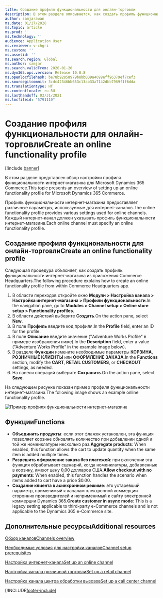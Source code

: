 ```yaml
---
title: Создание профиля функциональности для онлайн-торговли
description: В этом разделе описывается, как создать профиль функциональности интернет-магазина в Microsoft Dynamics 365 Commerce.
author: samjarawan
ms.date: 01/27/2020
ms.topic: article
ms.prod: ''
ms.technology: ''
audience: Application User
ms.reviewer: v-chgri
ms.custom: ''
ms.assetid: ''
ms.search.region: Global
ms.author: samjar
ms.search.validFrom: 2020-01-20
ms.dyn365.ops.version: Release 10.0.8
ms.openlocfilehash: be78b92858979b8bb009a4699eff96379ef7cef3
ms.sourcegitcommit: 3cdc42346bb653c13ab33a7142dbb7969f1f6dda
ms.translationtype: HT
ms.contentlocale: ru-RU
ms.lasthandoff: 03/31/2021
ms.locfileid: "5791110"
---
```

# <a name="create-an-online-functionality-profile"></a><span data-ttu-id="e833f-103">Создание профиля функциональности для онлайн-торговли</span><span class="sxs-lookup"><span data-stu-id="e833f-103">Create an online functionality profile</span></span>

[!include [banner](includes/banner.md)]

<span data-ttu-id="e833f-104">В этом разделе представлен обзор настройки профиля функциональности интернет-магазина для Microsoft Dynamics 365 Commerce.</span><span class="sxs-lookup"><span data-stu-id="e833f-104">This topic presents an overview of setting up an online functionality profile for Microsoft Dynamics 365 Commerce.</span></span>

<span data-ttu-id="e833f-105">Профиль функциональности интернет-магазина предоставляет различные параметры, используемые для интернет-каналов.</span><span class="sxs-lookup"><span data-stu-id="e833f-105">The online functionality profile provides various settings used for online channels.</span></span> <span data-ttu-id="e833f-106">Каждый интернет-канал должен указывать профиль функциональности интернет-магазина.</span><span class="sxs-lookup"><span data-stu-id="e833f-106">Each online channel must specify an online functionality profile.</span></span>

## <a name="create-an-online-functionality-profile"></a><span data-ttu-id="e833f-107">Создание профиля функциональности для онлайн-торговли</span><span class="sxs-lookup"><span data-stu-id="e833f-107">Create an online functionality profile</span></span>

<span data-ttu-id="e833f-108">Следующая процедура объясняет, как создать профиль функциональности интернет-магазина из приложения Commerce Headquarters.</span><span class="sxs-lookup"><span data-stu-id="e833f-108">The following procedure explains how to create an online functionality profile from within Commerce Headquarters app.</span></span>

1. <span data-ttu-id="e833f-109">В области переходов откройте окно **Модули \> Настройка канала \> Настройка интернет-магазина \> Профили функциональности**.</span><span class="sxs-lookup"><span data-stu-id="e833f-109">In the navigation pane, go to **Modules \> Channel setup \> Online store setup \> Functionality profiles**.</span></span>
1. <span data-ttu-id="e833f-110">В области действий выберите **Создать**.</span><span class="sxs-lookup"><span data-stu-id="e833f-110">On the action pane, select **New**.</span></span>
1. <span data-ttu-id="e833f-111">В поле **Профиль** введите код профиля.</span><span class="sxs-lookup"><span data-stu-id="e833f-111">In the **Profile** field, enter an ID for the profile.</span></span>
1. <span data-ttu-id="e833f-112">В поле **Описание** введите значение ("Adventure Works Profile" в примере изображения ниже).</span><span class="sxs-lookup"><span data-stu-id="e833f-112">In the **Description** field, enter a value ("Adventure Works Profile" in the example image below).</span></span>
1. <span data-ttu-id="e833f-113">В разделе **Функции** измените необходимые параметры **КОРЗИНА**, **РОЗНИЧНЫЕ КЛИЕНТЫ** или **ОФОРМЛЕНИЕ ЗАКАЗА**.</span><span class="sxs-lookup"><span data-stu-id="e833f-113">In the **Functions** section, modify the **CART**, **RETAIL CUSTOMERS**, or **CHECKOUT** settings, as needed.</span></span>
1. <span data-ttu-id="e833f-114">На панели операций выберите **Сохранить**.</span><span class="sxs-lookup"><span data-stu-id="e833f-114">On the action pane, select **Save**.</span></span>

<span data-ttu-id="e833f-115">На следующем рисунке показан пример профиля функциональности интернет-магазина.</span><span class="sxs-lookup"><span data-stu-id="e833f-115">The following image shows an example online functionality profile.</span></span>
  
![Пример профиля функциональности интернет-магазина](media/online-functionality-profile.png)

## <a name="functions"></a><span data-ttu-id="e833f-117">Функции</span><span class="sxs-lookup"><span data-stu-id="e833f-117">Functions</span></span>

- <span data-ttu-id="e833f-118">**Объединить продукты**: если этот флажок установлен, эта функция позволяет корзине обновлять количество при добавлении одной и той же номенклатуры несколько раз.</span><span class="sxs-lookup"><span data-stu-id="e833f-118">**Aggregate products**: When enabled, this function allows the cart to update quantity when the same item is added multiple times.</span></span>
- <span data-ttu-id="e833f-119">**Разрешить оформление заказа без платежей**: при включении эта функция обрабатывает сценарий, когда номенклатуры, добавленные в корзину, имеют цену 0,00 долларов США.</span><span class="sxs-lookup"><span data-stu-id="e833f-119">**Allow checkout with no payments**: When enabled, this function handles the scenario when items added to cart have a price $0.00.</span></span>
- <span data-ttu-id="e833f-120">**Создание клиента в асинхронном режиме**: это устаревший параметр, применимый к каналам электронной коммерции сторонних производителей и неприменимый к сайту электронной коммерции Dynamics 365.</span><span class="sxs-lookup"><span data-stu-id="e833f-120">**Create customer in async mode**: This is a legacy setting applicable to third-party e-Commerce channels and is not applicable to the Dynamics 365 e-Commerce site.</span></span>

## <a name="additional-resources"></a><span data-ttu-id="e833f-121">Дополнительные ресурсы</span><span class="sxs-lookup"><span data-stu-id="e833f-121">Additional resources</span></span>

[<span data-ttu-id="e833f-122">Обзор каналов</span><span class="sxs-lookup"><span data-stu-id="e833f-122">Channels overview</span></span>](channels-overview.md)

[<span data-ttu-id="e833f-123">Необходимые условия для настройки каналов</span><span class="sxs-lookup"><span data-stu-id="e833f-123">Channel setup prerequisites</span></span>](channels-prerequisites.md)

[<span data-ttu-id="e833f-124">Настройка интернет-канала</span><span class="sxs-lookup"><span data-stu-id="e833f-124">Set up an online channel</span></span>](channel-setup-online.md)

[<span data-ttu-id="e833f-125">Настройка канала розничной торговли</span><span class="sxs-lookup"><span data-stu-id="e833f-125">Set up a retail channel</span></span>](channel-setup-retail.md)

[<span data-ttu-id="e833f-126">Настройка канала центра обработки вызовов</span><span class="sxs-lookup"><span data-stu-id="e833f-126">Set up a call center channel</span></span>](channel-setup-callcenter.md)


[!INCLUDE[footer-include](../includes/footer-banner.md)]
